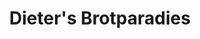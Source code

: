 ---
title: "Dieter's Brotparadies"
url: /lindern-oldenburg/dieters-brotparadies/
shop: Leerstehend
---